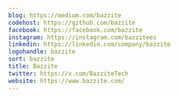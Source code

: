```yaml
---
blog: https://medium.com/bazzite
codehost: https://github.com/bazzite
facebook: https://facebook.com/bazzite
instagram: https://instagram.com/bazzitees
linkedin: https://linkedin.com/company/bazzite
logohandle: bazzite
sort: bazzite
title: Bazzite
twitter: https://x.com/BazziteTech
website: https://www.bazzite.com/
---
```

